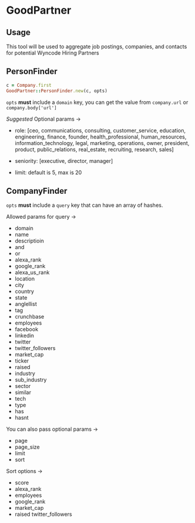 # GoodPartner

## Usage

This tool will be used to aggregate job postings,
companies, and contacts for potential Wyncode Hiring Partners

## PersonFinder

```ruby
c = Company.first
GoodPartner::PersonFinder.new(c, opts)
```

`opts` **must** include a `domain` key, you can get the value from `company.url` or `company.body['url']`

_Suggested_ Optional params ->
 - role:     [ceo, communications, consulting, customer_service, education, engineering, finance, founder,
              health_professional, human_resources, information_technology, legal, marketing, operations,
              owner, president, product, public_relations, real_estate, recruiting, research, sales]

 - seniority: [executive, director, manager]
 
 - limit: default is 5, max is 20

## CompanyFinder

`opts` **must** include a `query` key
that can have an array of hashes.

Allowed params for query ->

 - domain
 - name
 - descriptioin
 - and
 - or
 - alexa_rank
 - google_rank
 - alexa_us_rank
 - location
 - city
 - country
 - state
 - anglellist
 - tag
 - crunchbase
 - employees
 - facebook
 - linkedin
 - twitter
 - twitter_followers
 - market_cap
 - ticker
 - raised
 - industry
 - sub_industry
 - sector
 - similar
 - tech
 - type
 - has
 - hasnt

You can also pass optional params ->
 - page
 - page_size
 - limit
 - sort

Sort options ->
 - score
 - alexa_rank
 - employees
 - google_rank
 - market_cap
 - raised twitter_followers
